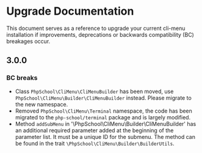 # Upgrade Documentation

This document serves as a reference to upgrade your current cli-menu installation if improvements, deprecations
or backwards compatibility (BC) breakages occur.

## 3.0.0

### BC breaks

* Class `PhpSchool\CliMenu\CliMenuBuilder` has been moved, use 
  `PhpSchool\CliMenu\Builder\CliMenuBuilder` instead. Please migrate to the new namespace.
* Removed `PhpSchool\CliMenu\Terminal` namespace, the code has been migrated to the `php-school/terminal` package and is 
  largely modified.
* Method `addSubMenu` in '\PhpSchool\CliMenu\Builder\CliMenuBuilder' has an additional required parameter
  added at the beginning of the parameter list. It must be a unique ID for the submenu. The method can be found in the trait
  `\PhpSchool\CliMenu\Builder\BuilderUtils`.